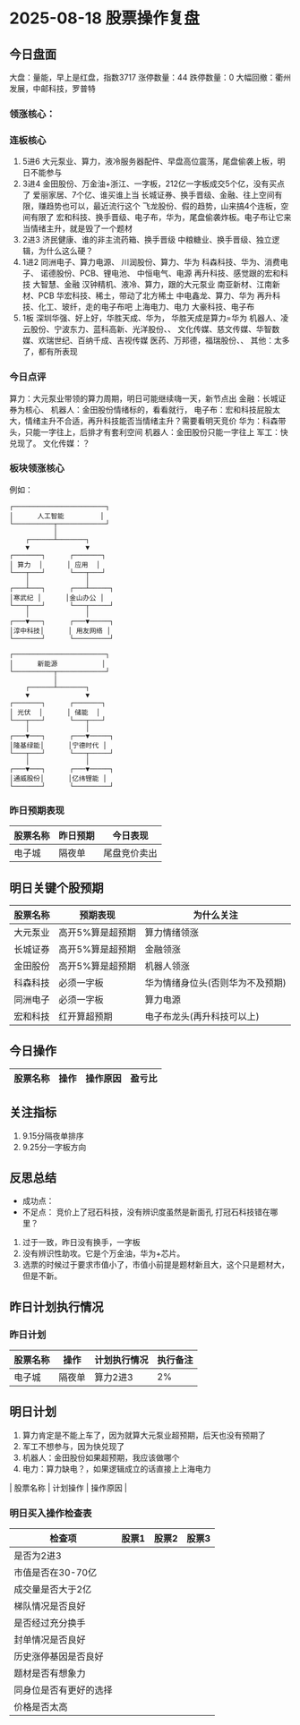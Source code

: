 # 2025-08-18 股票操作复盘

## 今日盘面
大盘：量能，早上是红盘，指数3717
涨停数量：44
跌停数量：0
大幅回撤：衢州发展，中邮科技，罗普特

### 领涨核心：


### 连板核心
1. 5进6
大元泵业、算力，液冷服务器配件、早盘高位震荡，尾盘偷袭上板，明日不能参与
2. 3进4
金田股份、万金油+浙江、一字板，212亿一字板成交5个亿，没有买点了
爱丽家居、7个亿、谁买谁上当
长城证券、换手晋级、金融、往上空间有限，赚趋势也可以，最近流行这个
飞龙股份、假的趋势，山来搞4个连板，空间有限了
宏和科技、换手晋级、电子布，华为，尾盘偷袭炸板。电子布让它来当情绪主升，就是毁了一个题材
3. 2进3
济民健康、谁的非主流药箱、换手晋级
中粮糖业、换手晋级、独立逻辑，为什么这么硬？
4. 1进2
同洲电子、算力电源、
川润股份、算力、华为
科森科技、华为、消费电子、
诺德股份、PCB、锂电池、
中恒电气、电源
再升科技、感觉跟的宏和科技
大智慧、金融
汉钟精机、液冷、算力，跟的大元泵业
南亚新材、江南新材、PCB
华宏科技、稀土，带动了北方稀土
中电鑫龙、算力、华为
再升科技、化工、玻纤，走的电子布吧
上海电力、电力
大豪科技、电子布
5. 1板
深圳华强、好上好，华胜天成、华为， 华胜天成是算力=华为
机器人、凌云股份、宁波东力、蓝科高新、光洋股份、、
文化传媒、慈文传媒、华智数媒、欢瑞世纪、百纳千成、吉视传媒
医药、万邦德，福瑞股份、、
其他：太多了，都有所表现




### 今日点评
算力：大元泵业带领的算力周期，明日可能继续嗨一天，新节点出
金融：长城证券为核心、
机器人：金田股份情绪标的，看看就行，
电子布：宏和科技屁股太大，情绪主升不合适，再升科技能否当情绪主升？需要看明天竞价
华为：科森带头，只能一字往上，后排才有套利空间
机器人：金田股份只能一字往上
军工：快兑现了。
文化传媒：？


### 板块领涨核心
例如：
```
┌───────────────────────┐
│      人工智能         │
└──────────┬────────────┘
           │
    ┌──────┴───────┐
    ▼              ▼
┌───────┐      ┌───────┐
│ 算力  │      │ 应用  │
└───┬───┘      └───┬───┘
    │              │
┌───┴───┐      ┌───┴─────┐
│寒武纪 │      │金山办公 │
└───┬───┘      └───┬─────┘
    │              │
┌───▼───┐      ┌───▼─────┐
│淳中科技│      │ 用友网络 │
└───────┘      └─────────┘

┌───────────────────────┐
│      新能源           │
└──────────┬────────────┘
           │
    ┌──────┴───────┐
    ▼              ▼
┌───────┐      ┌───────┐
│ 光伏  │      │ 储能  │
└───┬───┘      └───┬───┘
    │              │
┌───▼───┐      ┌───▼─────┐
│隆基绿能│      │宁德时代 │
└───┬───┘      └───┬─────┘
    │              │
┌───▼───┐      ┌───▼─────┐
│通威股份│      │亿纬锂能 │
└───────┘      └─────────┘
```
### 昨日预期表现

| 股票名称 | 昨日预期 | 今日表现 |
|---------|----------|----------|
| 电子城 | 隔夜单 | 尾盘竞价卖出 |

## 明日关键个股预期
| 股票名称 | 预期表现 | 为什么关注 |
|---------|----------|------------|
| 大元泵业 | 高开5%算是超预期 | 算力情绪领涨 |
| 长城证券 | 高开5%算是超预期 | 金融领涨 |
| 金田股份 | 高开5%算是超预期 | 机器人领涨 |
| 科森科技 | 必须一字板 | 华为情绪身位头(否则华为不及预期) |
| 同洲电子 | 必须一字板 | 算力电源 |
| 宏和科技 | 红开算超预期 | 电子布龙头(再升科技可以上) |

## 今日操作

| 股票名称 | 操作 | 操作原因 | 盈亏比 |
|---------|------|----------|--------|

## 关注指标
1. 9.15分隔夜单排序
2. 9.25分一字板方向



## 反思总结
- 成功点：
- 不足点：
竞价上了冠石科技，没有辨识度虽然是新面孔
打冠石科技错在哪里？
1. 过于一致，昨日没有换手，一字板
2. 没有辨识性助攻。它是个万金油，华为+芯片。
3. 选票的时候过于要求市值小了，市值小前提是题材新且大，这个只是题材大，但是不新。



## 昨日计划执行情况
### 昨日计划

| 股票名称 | 操作 | 计划执行情况 | 执行备注 |
|---------|------|--------------|----------|
| 电子城 | 隔夜单 | 算力2进3 | 2% |

## 明日计划
1. 算力肯定是不能上车了，因为就算大元泵业超预期，后天也没有预期了
2. 军工不想参与，因为快兑现了
3. 机器人：金田股份如果超预期，我应该做哪个
4. 电力：算力缺电？，如果逻辑成立的话直接上上海电力


| 股票名称 | 计划操作 | 操作原因 |

### 明日买入操作检查表

| 检查项 | 股票1 | 股票2 | 股票3 |
|--------|-------|-------|-------|
| 是否为2进3 |       |       |       |
| 市值是否在30-70亿 |       |       |       |
| 成交量是否大于2亿 |       |       |       |
| 梯队情况是否良好 |       |       |       |
| 是否经过充分换手 |       |       |       |
| 封单情况是否良好 |       |       |       |
| 历史涨停基因是否良好 |       |       |       |
| 题材是否有想象力 |       |       |       |
| 同身位是否有更好的选择 |       |       |       |
| 价格是否太高 |       |       |       |
